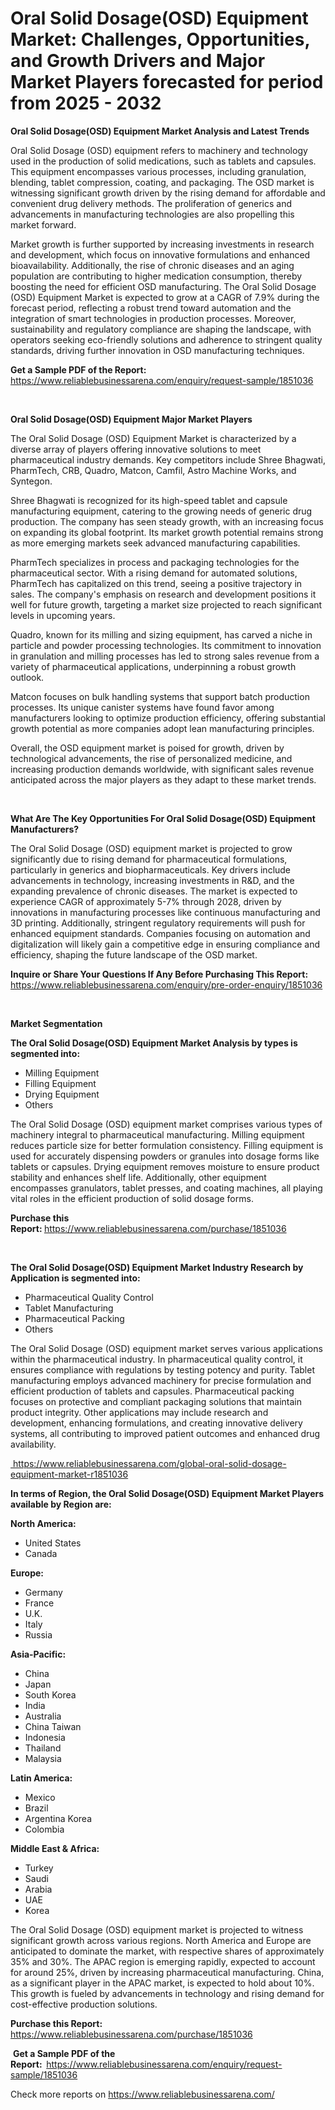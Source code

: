 <p><h1>Oral Solid Dosage(OSD) Equipment Market: Challenges, Opportunities, and Growth Drivers and Major Market Players forecasted for period from 2025 - 2032</h1></p><p><strong>Oral Solid Dosage(OSD) Equipment Market Analysis and Latest Trends</strong></p>
<p><p>Oral Solid Dosage (OSD) equipment refers to machinery and technology used in the production of solid medications, such as tablets and capsules. This equipment encompasses various processes, including granulation, blending, tablet compression, coating, and packaging. The OSD market is witnessing significant growth driven by the rising demand for affordable and convenient drug delivery methods. The proliferation of generics and advancements in manufacturing technologies are also propelling this market forward.</p><p>Market growth is further supported by increasing investments in research and development, which focus on innovative formulations and enhanced bioavailability. Additionally, the rise of chronic diseases and an aging population are contributing to higher medication consumption, thereby boosting the need for efficient OSD manufacturing. The Oral Solid Dosage (OSD) Equipment Market is expected to grow at a CAGR of 7.9% during the forecast period, reflecting a robust trend toward automation and the integration of smart technologies in production processes. Moreover, sustainability and regulatory compliance are shaping the landscape, with operators seeking eco-friendly solutions and adherence to stringent quality standards, driving further innovation in OSD manufacturing techniques.</p></p>
<p><strong>Get a Sample PDF of the Report:&nbsp;</strong> <a href="https://www.reliablebusinessarena.com/enquiry/request-sample/1851036?utm_campaign=2645&utm_medium=2&utm_source=Github&utm_content=ia&utm_term=28022025&utm_id=oral-solid-dosageosd-equipment">https://www.reliablebusinessarena.com/enquiry/request-sample/1851036</a></p>
<p>&nbsp;</p>
<p><strong>Oral Solid Dosage(OSD) Equipment Major Market Players</strong></p>
<p><p>The Oral Solid Dosage (OSD) Equipment Market is characterized by a diverse array of players offering innovative solutions to meet pharmaceutical industry demands. Key competitors include Shree Bhagwati, PharmTech, CRB, Quadro, Matcon, Camfil, Astro Machine Works, and Syntegon.</p><p>Shree Bhagwati is recognized for its high-speed tablet and capsule manufacturing equipment, catering to the growing needs of generic drug production. The company has seen steady growth, with an increasing focus on expanding its global footprint. Its market growth potential remains strong as more emerging markets seek advanced manufacturing capabilities.</p><p>PharmTech specializes in process and packaging technologies for the pharmaceutical sector. With a rising demand for automated solutions, PharmTech has capitalized on this trend, seeing a positive trajectory in sales. The company's emphasis on research and development positions it well for future growth, targeting a market size projected to reach significant levels in upcoming years.</p><p>Quadro, known for its milling and sizing equipment, has carved a niche in particle and powder processing technologies. Its commitment to innovation in granulation and milling processes has led to strong sales revenue from a variety of pharmaceutical applications, underpinning a robust growth outlook.</p><p>Matcon focuses on bulk handling systems that support batch production processes. Its unique canister systems have found favor among manufacturers looking to optimize production efficiency, offering substantial growth potential as more companies adopt lean manufacturing principles.</p><p>Overall, the OSD equipment market is poised for growth, driven by technological advancements, the rise of personalized medicine, and increasing production demands worldwide, with significant sales revenue anticipated across the major players as they adapt to these market trends.</p></p>
<p>&nbsp;</p>
<p><strong>What Are The Key Opportunities For Oral Solid Dosage(OSD) Equipment Manufacturers?</strong></p>
<p><p>The Oral Solid Dosage (OSD) equipment market is projected to grow significantly due to rising demand for pharmaceutical formulations, particularly in generics and biopharmaceuticals. Key drivers include advancements in technology, increasing investments in R&D, and the expanding prevalence of chronic diseases. The market is expected to experience CAGR of approximately 5-7% through 2028, driven by innovations in manufacturing processes like continuous manufacturing and 3D printing. Additionally, stringent regulatory requirements will push for enhanced equipment standards. Companies focusing on automation and digitalization will likely gain a competitive edge in ensuring compliance and efficiency, shaping the future landscape of the OSD market.</p></p>
<p><strong>Inquire or Share Your Questions If Any Before Purchasing This Report:</strong> <a href="https://www.reliablebusinessarena.com/enquiry/pre-order-enquiry/1851036?utm_campaign=2645&utm_medium=2&utm_source=Github&utm_content=ia&utm_term=28022025&utm_id=oral-solid-dosageosd-equipment">https://www.reliablebusinessarena.com/enquiry/pre-order-enquiry/1851036</a></p>
<p>&nbsp;</p>
<p><strong>Market Segmentation</strong></p>
<p><strong>The Oral Solid Dosage(OSD) Equipment Market Analysis by types is segmented into:</strong></p>
<p><ul><li>Milling Equipment</li><li>Filling Equipment</li><li>Drying Equipment</li><li>Others</li></ul></p>
<p><p>The Oral Solid Dosage (OSD) equipment market comprises various types of machinery integral to pharmaceutical manufacturing. Milling equipment reduces particle size for better formulation consistency. Filling equipment is used for accurately dispensing powders or granules into dosage forms like tablets or capsules. Drying equipment removes moisture to ensure product stability and enhances shelf life. Additionally, other equipment encompasses granulators, tablet presses, and coating machines, all playing vital roles in the efficient production of solid dosage forms.</p></p>
<p><strong>Purchase this Report:&nbsp;</strong><a href="https://www.reliablebusinessarena.com/purchase/1851036?utm_campaign=2645&utm_medium=2&utm_source=Github&utm_content=ia&utm_term=28022025&utm_id=oral-solid-dosageosd-equipment">https://www.reliablebusinessarena.com/purchase/1851036</a></p>
<p>&nbsp;</p>
<p><strong>The Oral Solid Dosage(OSD) Equipment Market Industry Research by Application is segmented into:</strong></p>
<p><ul><li>Pharmaceutical Quality Control</li><li>Tablet Manufacturing</li><li>Pharmaceutical Packing</li><li>Others</li></ul></p>
<p><p>The Oral Solid Dosage (OSD) equipment market serves various applications within the pharmaceutical industry. In pharmaceutical quality control, it ensures compliance with regulations by testing potency and purity. Tablet manufacturing employs advanced machinery for precise formulation and efficient production of tablets and capsules. Pharmaceutical packing focuses on protective and compliant packaging solutions that maintain product integrity. Other applications may include research and development, enhancing formulations, and creating innovative delivery systems, all contributing to improved patient outcomes and enhanced drug availability.</p></p>
<p><a href="https://www.reliablebusinessarena.com/global-oral-solid-dosage-equipment-market-r1851036?utm_campaign=2645&utm_medium=2&utm_source=Github&utm_content=ia&utm_term=28022025&utm_id=oral-solid-dosageosd-equipment">&nbsp;https://www.reliablebusinessarena.com/global-oral-solid-dosage-equipment-market-r1851036</a></p>
<p><strong>In terms of Region, the Oral Solid Dosage(OSD) Equipment Market Players available by Region are:</strong></p>
<p>
    <p> <strong> North America: </strong>
        <ul>
            <li>United States</li>
            <li>Canada</li>
        </ul>
        </p> 
    <p> <strong> Europe: </strong>
        <ul>
            <li>Germany</li>
            <li>France</li>
            <li>U.K.</li>
            <li>Italy</li>
            <li>Russia</li>
        </ul>
        </p> 
    <p> <strong> Asia-Pacific: </strong>
        <ul>
            <li>China</li>
            <li>Japan</li>
            <li>South Korea</li>
            <li>India</li>
            <li>Australia</li>
            <li>China Taiwan</li>
            <li>Indonesia</li>
            <li>Thailand</li>
            <li>Malaysia</li>
        </ul>
        </p> 
    <p> <strong> Latin America: </strong>
        <ul>
            <li>Mexico</li>
            <li>Brazil</li>
            <li>Argentina Korea</li>
            <li>Colombia</li>
        </ul>
        </p> 
    <p> <strong> Middle East & Africa: </strong>
        <ul>
            <li>Turkey</li>
            <li>Saudi</li>
            <li>Arabia</li>
            <li>UAE</li>
            <li>Korea</li>
        </ul>
    </p>
    </p>
<p><p>The Oral Solid Dosage (OSD) equipment market is projected to witness significant growth across various regions. North America and Europe are anticipated to dominate the market, with respective shares of approximately 35% and 30%. The APAC region is emerging rapidly, expected to account for around 25%, driven by increasing pharmaceutical manufacturing. China, as a significant player in the APAC market, is expected to hold about 10%. This growth is fueled by advancements in technology and rising demand for cost-effective production solutions.</p></p>
<p><strong>Purchase this Report: </strong><a href="https://www.reliablebusinessarena.com/purchase/1851036?utm_campaign=2645&utm_medium=2&utm_source=Github&utm_content=ia&utm_term=28022025&utm_id=oral-solid-dosageosd-equipment">https://www.reliablebusinessarena.com/purchase/1851036</a></p>
<p>&nbsp;<strong>Get a Sample PDF of the Report:&nbsp;&nbsp;</strong><a href="https://www.reliablebusinessarena.com/enquiry/request-sample/1851036?utm_campaign=2645&utm_medium=2&utm_source=Github&utm_content=ia&utm_term=28022025&utm_id=oral-solid-dosageosd-equipment">https://www.reliablebusinessarena.com/enquiry/request-sample/1851036</a></p>
<p><strong></strong></p>
<p>Check more reports on <a href="https://www.reliablebusinessarena.com/?utm_campaign=2645&utm_medium=2&utm_source=Github&utm_content=ia&utm_term=28022025&utm_id=oral-solid-dosageosd-equipment">https://www.reliablebusinessarena.com/</a></p>